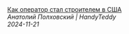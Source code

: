 <!--2024-11-21 15:00:35-->
<div class="yb">
  <a class="nodecor" href="/posts.html?rabota/kak_operator_stal_stroitelem_v_ssha">
    <img class="preview" data-videoid="Tb8HjH0tRSI" src="https://i1.ytimg.com/vi/Tb8HjH0tRSI/hqdefault.jpg" align="middle" alt="">
  </a>
  <div class="inlbl text">
    <a class="nodecor" href="/posts.html?rabota/kak_operator_stal_stroitelem_v_ssha">Как оператор стал строителем в США</a><br>
    <i class="smaller2">Анатолий Полховский | HandyTeddy </i><br>
    <i class="smaller3">2024-11-21</i>
  </div>
</div>
